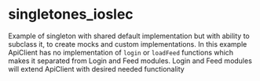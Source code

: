 # singletones_ioslec

Example of singleton with shared default implementation but with ability to subclass it, to create mocks and custom implementations. 
In this example ApiClient has no implementation of `login` or `loadFeed` functions which makes it separated from Login and Feed modules. 
Login and Feed modules will extend ApiClient with desired needed functionality
